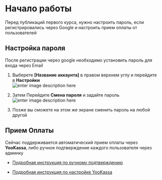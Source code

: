 # Начало работы
Перед публикаций первого курса, нужно настроить пароль, если регистрировались через Google и настроить прием оплаты от пользователей

## Настройка пароля
 
 После регистрации через google необходимо установить пароль для входа через Email
 
1. Выберете **[Название аккаунта]** в правом верхнем углу и перейдите в **Настройки** \
 ![enter image description here](https://storage.yandexcloud.net/kampus-help/account_arrow.png)
 
2. Затем Перейдите **Смена пароля** и задайте пароль
 ![enter image description here](https://storage.yandexcloud.net/kampus-help/set-password.png)

3. Позже вы сможете на этом же экране сменить пароль на любой другой
## Прием Оплаты
Сейчас поддерживается автоматический прием оплаты через **YooKassa**, либо ручное подтверждение каждого пользователя через админку

 - [Подробная инструкция по ручному подтверждению](confirm)
 
 -  [Подробная инструкция по настройке YooKassa](confirm)
